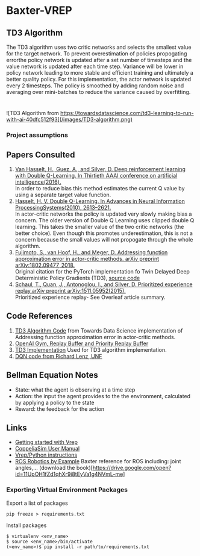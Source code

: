# Baxter-VREP
## TD3 Algorithm
The TD3 algorithm uses two critic networks and selects the smallest value for the target network.  To prevent overestimation of policies propogating errorthe policy network is updated after a set number of timesteps and the value network is updated after each time step. Variance will be lower in policy network leading to more stable and efficient training and ultimately a better quality policy.  For this implementation, the actor network is updated every 2 timesteps.  The policy is smoothed by adding random noise and averaging over mini-batches to reduce the variance caused by overfitting. <br/>
#

![TD3 Algorithm from https://towardsdatascience.com/td3-learning-to-run-with-ai-40dfc512f93](/images/TD3-algorithm.png)
### Project assumptions
## Papers Consulted
1.  [Van Hasselt, H., Guez, A., and Silver, D. Deep reinforcement learning with Double Q-Learning. In Thirtieth AAAI conference on artificial intelligence(2016).](https://www.aaai.org/ocs/index.php/AAAI/AAAI16/paper/viewPaper/12389)<br/>
In order to reduce bias this method estimates the current Q value by using a separate target value function. 
2. [Hasselt, H. V. Double Q-Learning. In Advances in Neural Information ProcessingSystems(2010), 2613–2621.](https://pdfs.semanticscholar.org/644a/079073969a92674f69483c4a85679d066545.pdf?_ga=2.3333939.269109633.1566140607-1006436993.1566140607)<br/> 
In actor-critic networks the policy is updated very slowly making bias a concern.  The older version of Double Q Learning uses clipped double Q learning.  This takes the smaller value of the two critic networks (the better choice).   Even though this promotes underestimation, this is not a concern because the small values will not propogate through the whole algorithm.
3. [Fujimoto, S., van Hoof, H., and Meger, D. Addressing function approximation error in actor-critic methods. arXiv preprint arXiv:1802.09477, 2018.](https://arxiv.org/pdf/1802.09477.pdf)<br/>
Original citation for the PyTorch implementation fo Twin Delayed Deep Deterministic Policy Gradients (TD3), [source code](https://github.com/sfujim/TD3)
4. [Schaul, T., Quan, J., Antonoglou, I., and Silver, D. Prioritized experience replay.arXiv preprint arXiv:1511.05952(2015).](https://arxiv.org/abs/1511.05952)<br/>
Prioritized experience replay- See Overleaf article summary.

## Code References 
1. [TD3 Algorithm Code](https://towardsdatascience.com/td3-learning-to-run-with-ai-40dfc512f93) from Towards Data Science implementation of Addressing function approximation error in actor-critic methods.
2. [OpenAI Gym, Replay Buffer and Priority Replay Buffer](https://github.com/openai/baselines/blob/master/baselines/deepq/replay_buffer.py) 
3. [TD3 Implementation](https://arxiv.org/abs/1802.09477) Used for TD3 algorithm implementation.
4. [DQN code from Richard Lenz, UNF]()


## Bellman Equation Notes
* State: what the agent is observing at a time step
* Action: the input the agent provides to the the environment, calculated by applying a policy to the state
* Reward: the feedback for the action

## Links
* [Getting started with Vrep](http://hades.mech.northwestern.edu/index.php/Getting_Started_with_the_V-REP_Simulator)
* [CoppeliaSim User Manual](http://www.coppeliarobotics.com/helpFiles/index.html)
* [Vrep/Python instructions](http://fid.cl/courses/ai-robotics/vrep-tut/pythonBubbleRob.pdf)
* [ROS Robotics by Example](https://dl.acm.org/citation.cfm?id=3200107) Baxter reference for ROS including: joint angles,... (download the book)[https://drive.google.com/open?id=11UpOH1fZd1qhXr9i8tEyVa1g4NVmL-me]

### Exporting Virtual Environment Packages
Export a list of packages
```
pip freeze > requirements.txt
```

Install packages
```
$ virtualenv <env_name>
$ source <env_name>/bin/activate
(<env_name>)$ pip install -r path/to/requirements.txt
```
